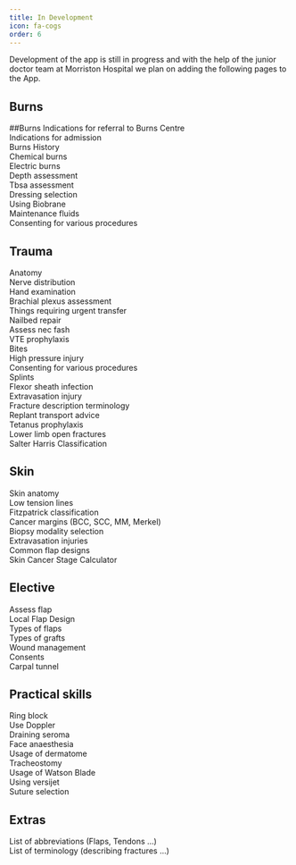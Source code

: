 ```yaml
---
title: In Development
icon: fa-cogs
order: 6
---
```

Development of the app is still in progress and with the help of the junior doctor team at Morriston Hospital we plan on adding the following pages to the App.

## Burns

##Burns
Indications for referral to Burns Centre  
Indications for admission  
Burns History  
Chemical burns  
Electric burns  
Depth assessment  
Tbsa assessment  
Dressing selection  
Using Biobrane  
Maintenance fluids  
Consenting for various procedures  


## Trauma

Anatomy  
Nerve distribution  
Hand examination  
Brachial plexus assessment  
Things requiring urgent transfer  
Nailbed repair  
Assess nec fash  
VTE prophylaxis  
Bites  
High pressure injury  
Consenting for various procedures  
Splints  
Flexor sheath infection  
Extravasation injury  
Fracture description terminology  
Replant transport advice  
Tetanus prophylaxis  
Lower limb open fractures  
Salter Harris Classification  

## Skin

Skin anatomy  
Low tension lines  
Fitzpatrick classification  
Cancer margins (BCC, SCC, MM, Merkel)  
Biopsy modality selection  
Extravasation injuries  
Common flap designs  
Skin Cancer Stage Calculator  

## Elective

Assess flap  
Local Flap Design  
Types of flaps  
Types of grafts  
Wound management  
Consents  
Carpal tunnel  


## Practical skills

Ring block  
Use Doppler  
Draining seroma  
Face anaesthesia  
Usage of dermatome  
Tracheostomy  
Usage of Watson Blade  
Using versijet  
Suture selection  

## Extras

List of abbreviations (Flaps, Tendons ...)  
List of terminology (describing fractures ...)  

